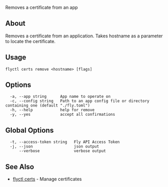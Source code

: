 <p class="font-medium tracking-tight text-gray-400 text-lg -mt-4 mb-9 pb-5 border-b">
  Removes a certificate from an app
</p>

## About

Removes a certificate from an application. Takes hostname as a parameter to locate the certificate.

## Usage

~~~
flyctl certs remove <hostname> [flags]
~~~

## Options

~~~
  -a, --app string      App name to operate on
  -c, --config string   Path to an app config file or directory containing one (default "./fly.toml")
  -h, --help            help for remove
  -y, --yes             accept all confirmations
~~~

## Global Options

~~~
  -t, --access-token string   Fly API Access Token
  -j, --json                  json output
      --verbose               verbose output
~~~

## See Also

* [flyctl certs](/docs/flyctl/certs/)	 - Manage certificates

